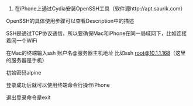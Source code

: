 1. 在iPhone上通过Cydia安装OpenSSH工具（软件源http://apt.saurik.com）

OpenSSH的具体使用步骤可以查看Description中的描述

SSH是通过TCP协议通信，所以要确保Mac和iPhone在同一局域网下，比如连接着同一个WiFi

在Mac的终端输入ssh 账户名@服务器主机地址
比如ssh [root@10.1.1.168](mailto:root@10.1.1.168)（这里的服务器是手机）

初始密码alpine

登录成功后就可以使用终端命令行操作iPhone

退出登录命令是exit
 